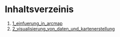 # Inhaltsverzeinis

1. [1_einfuerung_in_arcmap](./Geographische%20Informationssysteme/1_einfuerung_in_arcmap.md)
2. [2_visualisierung_von_daten_und_kartenerstellung](./Geographische%20Informationssysteme/2_visualisierung_von_daten_und_kartenerstellung.md)